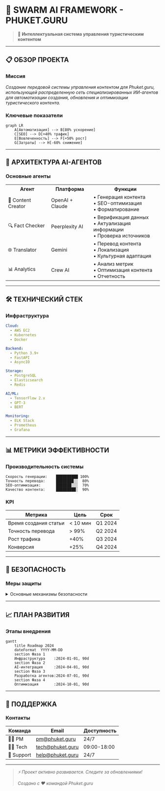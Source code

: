 # 🌟 SWARM AI FRAMEWORK - PHUKET.GURU

> 🎯 **Интеллектуальная система управления туристическим контентом**

-------------------

## 📋 ОБЗОР ПРОЕКТА

### Миссия
*Создание передовой системы управления контентом для Phuket.guru, использующей распределенную сеть специализированных ИИ-агентов для автоматизации создания, обновления и оптимизации туристического контента.*

### Ключевые показатели
```mermaid
graph LR
    A[Автоматизация] --> B[80% ускорение]
    C[SEO] --> D[+40% трафик]
    E[Вовлеченность] --> F[+50% рост]
    G[Затраты] --> H[-60% снижение]
```

-------------------

## 🤖 АРХИТЕКТУРА AI-АГЕНТОВ

### Основные агенты

<table>
<tr>
    <th>Агент</th>
    <th>Платформа</th>
    <th>Функции</th>
</tr>
<tr>
    <td>📝 Content Creator</td>
    <td>OpenAI + Claude</td>
    <td>
        • Генерация контента<br>
        • SEO-оптимизация<br>
        • Форматирование
    </td>
</tr>
<tr>
    <td>🔍 Fact Checker</td>
    <td>Peerplexity AI</td>
    <td>
        • Верификация данных<br>
        • Актуализация информации<br>
        • Проверка источников
    </td>
</tr>
<tr>
    <td>🌐 Translator</td>
    <td>Gemini</td>
    <td>
        • Перевод контента<br>
        • Локализация<br>
        • Культурная адаптация
    </td>
</tr>
<tr>
    <td>📊 Analytics</td>
    <td>Crew AI</td>
    <td>
        • Анализ метрик<br>
        • Оптимизация контента<br>
        • Отчетность
    </td>
</tr>
</table>

-------------------

## 🛠️ ТЕХНИЧЕСКИЙ СТЕК

### Инфраструктура
```yaml
Cloud:
  - AWS EC2
  - Kubernetes
  - Docker

Backend:
  - Python 3.9+
  - FastAPI
  - AsyncIO

Storage:
  - PostgreSQL
  - Elasticsearch
  - Redis

AI/ML:
  - TensorFlow 2.x
  - GPT-3
  - BERT

Monitoring:
  - ELK Stack
  - Prometheus
  - Grafana
```

-------------------

## 📊 МЕТРИКИ ЭФФЕКТИВНОСТИ

### Производительность системы

```
Скорость генерации:    ██████████ 100%
Точность перевода:     ████████░░  80%
SEO-оптимизация:       ███████░░░  70%
Качество контента:     █████████░  90%
```

### KPI

| Метрика | Цель | Срок |
|---------|------|------|
| Время создания статьи | < 10 мин | Q1 2024 |
| Точность перевода | > 99% | Q2 2024 |
| Рост трафика | +40% | Q3 2024 |
| Конверсия | +25% | Q4 2024 |

-------------------

## 🔐 БЕЗОПАСНОСТЬ

### Меры защиты

<details>
<summary>Основные механизмы безопасности</summary>

* 🔒 End-to-end encryption
* 🔑 OAuth 2.0
* 🛡️ DDoS protection
* 📜 GDPR compliance
* 🔍 Audit logging
* 🚫 Rate limiting

</details>

-------------------

## 📈 ПЛАН РАЗВИТИЯ

### Этапы внедрения

```mermaid
gantt
    title Roadmap 2024
    dateFormat  YYYY-MM-DD
    section Фаза 1
    Инфраструктура    :2024-01-01, 90d
    section Фаза 2
    AI-интеграция     :2024-04-01, 90d
    section Фаза 3
    Разработка агентов:2024-07-01, 90d
    section Фаза 4
    Оптимизация       :2024-10-01, 90d
```

-------------------

## 💬 ПОДДЕРЖКА

### Контакты

| Команда | Email | Доступность |
|---------|-------|-------------|
| 👨‍💼 PM | pm@phuket.guru | 24/7 |
| 👨‍💻 Tech | tech@phuket.guru | 09:00-18:00 |
| 🛟 Support | help@phuket.guru | 24/7 |

-------------------

> *⚡ Проект активно развивается. Следите за обновлениями!*
> 
> *Создано с ❤️ командой Phuket.guru*